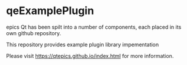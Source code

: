 # qeExamplePlugin
epics Qt has been spilt into a number of components, each placed in its own github repository.

This repository provides example plugin library impementation

Please visit https://qtepics.github.io/index.html for more information.


